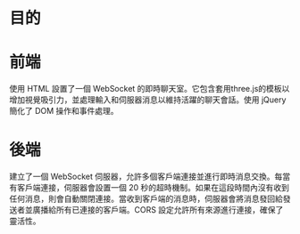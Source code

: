 # 目的


# 前端
使用 HTML 設置了一個 WebSocket 的即時聊天室。它包含套用three.js的模板以增加視覺吸引力，並處理輸入和伺服器消息以維持活躍的聊天會話。使用 jQuery 簡化了 DOM 操作和事件處理。

# 後端
建立了一個 WebSocket 伺服器，允許多個客戶端連接並進行即時消息交換。每當有客戶端連接，伺服器會設置一個 20 秒的超時機制。如果在這段時間內沒有收到任何消息，則會自動關閉連接。當收到客戶端的消息時，伺服器會將消息發回給發送者並廣播給所有已連接的客戶端。CORS 設定允許所有來源進行連接，確保了靈活性。